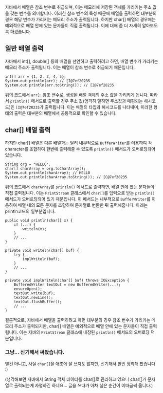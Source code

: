 자바에서 배열은 참조 변수로 취급되며, 이는 메모리에 저장된 객체를 가리키는 주소 값을 갖는 변수를 의미합니다. 이러한 참조 변수의 특성 때문에 배열을 출력하면 대부분의 경우 해당 변수가 가리키는 메모리 주소가 출력됩니다. 하지만 char\[\] 배열의 경우에는 예외적으로 배열 안에 있는 문자들이 직접 출력됩니다. 이에 대해 좀 더 자세히 알아보도록 하겠습니다.

## 일반 배열 출력

자바에서 int\[\], double\[\] 등의 배열을 선언하고 출력하려고 하면, 배열 변수가 가리키는 메모리 주소가 출력됩니다. 이는 배열이 참조 변수로 취급되기 때문입니다.

```
int[] arr = {1, 2, 3, 4, 5};  
System.out.println(arr); // [I@7ef20235  
System.out.println(arr.toString()); // [I@7ef20235  
```

위의 코드에서 `arr`는 참조 변수로, 생성된 배열 객체의 주소 값을 가리키게 됩니다. 따라서 `println()` 메서드로 출력할 경우 주소 값(엄격히 말하면 주소값과 매핑되는 해시코드)인 `[I@7ef20235`가 출력됩니다. 이는 배열의 타입과 해시코드를 나타내며, 이러한 형태의 출력은 대부분의 배열에서 공통적으로 확인할 수 있습니다.

## char\[\] 배열 출력

하지만 char\[\] 배열은 다른 배열과는 달리 내부적으로 `BufferWriter`를 이용하여 각 character를 조합하여 한번에 출력해줄 수 있도록 `println()` 메서드가 오버로딩되어 있습니다.

```
String org = "HELLO";  
char[] charArray = org.toCharArray();  
System.out.println(charArray); // HELLO  
System.out.println(charArray.toString()); // [C@7ef20235
```

위의 코드에서 `charArray`를 `println()` 메서드로 출력하면, 배열 안에 있는 문자들이 직접 출력됩니다. 이는 `PrintStream` 클래스에서 `char[]`를 입력으로 받는 `println()` 메서드가 오버로딩되어 있기 때문입니다. 이 메서드는 내부적으로 `BufferWriter`를 이용하여 배열 내의 모든 문자를 조합하여 문자열로 변환한 뒤 출력해줍니다. 아래는 println코드의 일부분입니다.

```
public void println(char[] x) {  
    if (...) {  
        writeln(x);  
    } 
    // ...
}

private void writeln(char[] buf) {  
    try { 
        implWriteln(buf);
    } 
    // ...
}  

private void implWriteln(char[] buf) throws IOException { 
    BufferedWriter textOut = new BufferedWriter(...);
    ensureOpen();  
    textOut.write(buf);  
    textOut.newLine();  
    textOut.flushBuffer();  
    // ...
}
```

결론적으로, 자바에서 배열을 출력하려고 하면 대부분의 경우 참조 변수가 가리키는 메모리 주소가 출력되지만, char\[\] 배열은 예외적으로 배열 안에 있는 문자들이 직접 출력됩니다. 이는 자바의 `PrintStream` 클래스에 내장된 `println()` 메서드의 오버로딩 덕분입니다.

### 그냥... 신기해서 써봤습니다.

별건 아니고, 사실 `char[]`을 애초에 잘 쓰지도 않지만, 신기해서 한번 정리해 봤습니다 :)

(생각해보면 자바에서 String 객체 데이터를 char\[\]로 관리하고 있으니 char\[\]가 문자열로 출력되는게 자명하긴 하네요... 글을 쓰다가 아차 싶은 순간이 이따금씩 옵니다.)